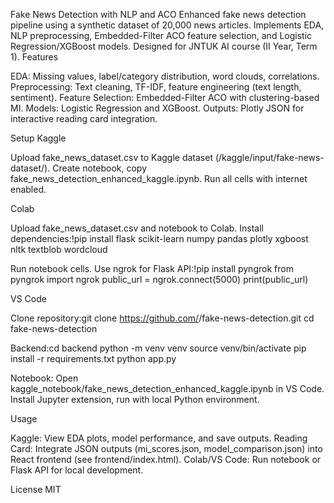 Fake News Detection with NLP and ACO
Enhanced fake news detection pipeline using a synthetic dataset of 20,000 news articles. Implements EDA, NLP preprocessing, Embedded-Filter ACO feature selection, and Logistic Regression/XGBoost models. Designed for JNTUK AI course (II Year, Term 1).
Features

EDA: Missing values, label/category distribution, word clouds, correlations.
Preprocessing: Text cleaning, TF-IDF, feature engineering (text length, sentiment).
Feature Selection: Embedded-Filter ACO with clustering-based MI.
Models: Logistic Regression and XGBoost.
Outputs: Plotly JSON for interactive reading card integration.

Setup
Kaggle

Upload fake_news_dataset.csv to Kaggle dataset (/kaggle/input/fake-news-dataset/).
Create notebook, copy fake_news_detection_enhanced_kaggle.ipynb.
Run all cells with internet enabled.

Colab

Upload fake_news_dataset.csv and notebook to Colab.
Install dependencies:!pip install flask scikit-learn numpy pandas plotly xgboost nltk textblob wordcloud


Run notebook cells. Use ngrok for Flask API:!pip install pyngrok
from pyngrok import ngrok
public_url = ngrok.connect(5000)
print(public_url)



VS Code

Clone repository:git clone https://github.com/<your-username>/fake-news-detection.git
cd fake-news-detection


Backend:cd backend
python -m venv venv
source venv/bin/activate
pip install -r requirements.txt
python app.py


Notebook:
Open kaggle_notebook/fake_news_detection_enhanced_kaggle.ipynb in VS Code.
Install Jupyter extension, run with local Python environment.



Usage

Kaggle: View EDA plots, model performance, and save outputs.
Reading Card: Integrate JSON outputs (mi_scores.json, model_comparison.json) into React frontend (see frontend/index.html).
Colab/VS Code: Run notebook or Flask API for local development.

License
MIT
